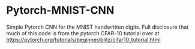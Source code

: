 # Pytorch-MNIST-CNN
Simple Pytorch CNN for the MNIST handwritten digits. Full disclosure that much of this code is from the pytorch CFAR-10 tutorial over at https://pytorch.org/tutorials/beginner/blitz/cifar10_tutorial.html
